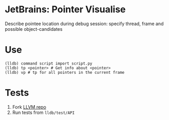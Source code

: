 # JetBrains: Pointer Visualise 
Describe pointee location during debug session: specify thread, frame and possible object-candidates

# Use
```
(lldb) command script import script.py
(lldb) tp <pointer> # Get info about <pointer>
(lldb) vp # tp for all pointers in the current frame
```

# Tests
1) Fork [LLVM repo](https://github.com/llvm/llvm-project)
2) Run tests from `lldb/test/API`
